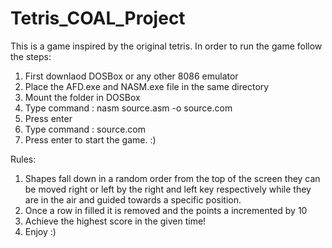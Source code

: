 # Tetris_COAL_Project
This is a game inspired by the original tetris.
In order to run the game follow the steps:
1.  First downlaod DOSBox or any other 8086 emulator
2.  Place the AFD.exe and NASM.exe file in the same directory
3.  Mount the folder in DOSBox
4.  Type command : nasm source.asm -o source.com
5.  Press enter
6.  Type command : source.com
7.  Press enter to start the game. :)

Rules:
1.  Shapes fall down in a random order from the top of the screen they can be moved right or left by the right and left key respectively while they are in the air and guided towards a specific position.
2.  Once a row in filled it is removed and the points a incremented by 10
3.  Achieve the highest score in the given time!
4.  Enjoy :)
